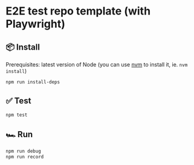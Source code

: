 # E2E test repo template (with Playwright)

## 📦 Install

Prerequisites: latest version of Node (you can use [nvm](https://github.com/nvm-sh/nvm#installing-and-updating) to install it, ie. `nvm install`)

```sh
npm run install-deps
```

## ✅ Test

```sh
npm test
```

## 🏎 Run

```sh
npm run debug
npm run record
```
